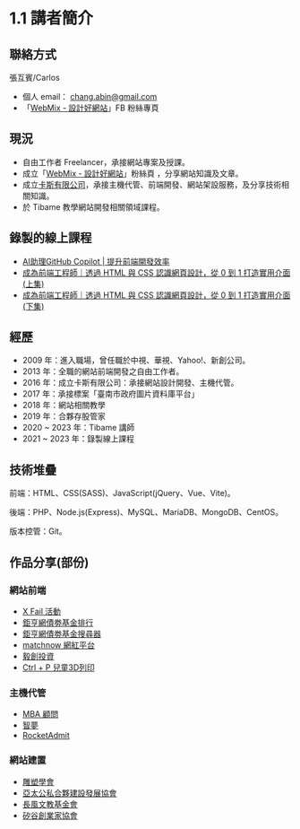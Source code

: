# 1.1 講者簡介

## 聯絡方式

張互賓/Carlos

* 個人 email： chang.abin@gmail.com
* 「[WebMix - 設計好網站](https://www.facebook.com/webmix.cc)」FB 粉絲專頁



## 現況

* 自由工作者 Freelancer，承接網站專案及授課。
* 成立「[WebMix - 設計好網站](https://www.facebook.com/webmix.cc)」粉絲頁 ，分享網站知識及文章。
* 成立[卡斯有限公司](https://webmix.cc)，承接主機代管、前端開發、網站架設服務，及分享技術相關知識。
* 於 Tibame 教學網站開發相關領域課程。



## 錄製的線上課程

* [AI助理GitHub Copilot | 提升前端開發效率](https://www.tibame.com/course/4359?utm\_source=teacher\&utm\_medium=recommend\&utm\_campaign=pur\_ma\_teacherfriend\_20230621)
* [成為前端工程師｜透過 HTML 與 CSS 認識網頁設計，從 0 到 1 打造實用介面 (上集)](https://www.tibame.com/course/1821)
* [成為前端工程師｜透過 HTML 與 CSS 認識網頁設計，從 0 到 1 打造實用介面 (下集)](https://www.tibame.com/course/2075)



## 經歷

* 2009 年：進入職場，曾任職於中視、華視、Yahoo!、新創公司。
* 2013 年：全職的網站前端開發之自由工作者。
* 2016 年：成立卡斯有限公司：承接網站設計開發、主機代管。
* 2017 年：承接標案「臺南市政府圖片資料庫平台」
* 2018 年：網站相關教學
* 2019 年：合夥存股管家
* 2020 \~ 2023 年：Tibame 講師
* 2021 \~ 2023 年：錄製線上課程



## 技術堆疊

前端：HTML、CSS(SASS)、JavaScript(jQuery、Vue、Vite)。

後端：PHP、Node.js(Express)、MySQL、MariaDB、MongoDB、CentOS。

版本控管：Git。





## 作品分享(部份)

### 網站前端

* [X Fail 活動](http://xfail.tw)
* [鉅亨網債劵基金排行](https://fund.cnyes.com/Fixedincome/index.aspx)
* [鉅亨網債劵基金搜尋器](https://fund.cnyes.com/Fixedincome/search.aspx)
* [matchnow 網紅平台](https://matchnow.co)
* [毅創投資](http://enspire.vc/zh/%E9%97%9C%E6%96%BC%E6%88%91%E5%80%91/)
* [Ctrl + P 兒童3D列印](https://ctrl-p.tw)

### 主機代管

* [MBA 顧問](https://sabinahuang.com)
* [智夢](https://www.akadgroup.com)
* [RocketAdmit](https://rocketadmit.com)

### 網站建置

* [雕塑學會](http://sculpture.org.tw)
* [亞太公私合夥建設發展協會](http://ppp.org.tw)
* [長風文教基金會](http://fairwindsfoundation.org)
* [矽谷創業家協會](https://sveat.org)



